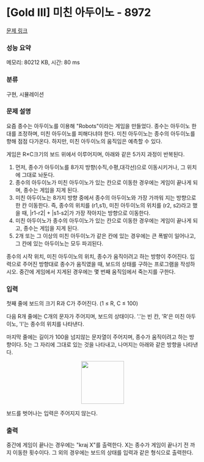 # [Gold III] 미친 아두이노 - 8972 

[문제 링크](https://www.acmicpc.net/problem/8972) 

### 성능 요약

메모리: 80212 KB, 시간: 80 ms

### 분류

구현, 시뮬레이션

### 문제 설명

<p>요즘 종수는 아두이노를 이용해 "Robots"이라는 게임을 만들었다. 종수는 아두이노 한대를 조정하며, 미친 아두이노를 피해다녀야 한다. 미친 아두이노는 종수의 아두이노를 향해 점점 다가온다. 하지만, 미친 아두이노의 움직임은 예측할 수 있다.</p>

<p>게임은 R×C크기의 보드 위에서 이루어지며, 아래와 같은 5가지 과정이 반복된다.</p>

<ol>
	<li>먼저, 종수가 아두이노를 8가지 방향(수직,수평,대각선)으로 이동시키거나, 그 위치에 그대로 놔둔다.</li>
	<li>종수의 아두이노가 미친 아두이노가 있는 칸으로 이동한 경우에는 게임이 끝나게 되며, 종수는 게임을 지게 된다.</li>
	<li>미친 아두이노는 8가지 방향 중에서 종수의 아두이노와 가장 가까워 지는 방향으로 한 칸 이동한다. 즉, 종수의 위치를 (r1,s1), 미친 아두이노의 위치를 (r2, s2)라고 했을 때, |r1-r2| + |s1-s2|가 가장 작아지는 방향으로 이동한다.</li>
	<li>미친 아두이노가 종수의 아두이노가 있는 칸으로 이동한 경우에는 게임이 끝나게 되고, 종수는 게임을 지게 된다.</li>
	<li>2개 또는 그 이상의 미친 아두이노가 같은 칸에 있는 경우에는 큰 폭발이 일어나고, 그 칸에 있는 아두이노는 모두 파괴된다.</li>
</ol>

<p>종수의 시작 위치, 미친 아두이노의 위치, 종수가 움직이려고 하는 방향이 주어진다. 입력으로 주어진 방향대로 종수가 움직였을 때, 보드의 상태를 구하는 프로그램을 작성하시오. 중간에 게임에서 지게된 경우에는 몇 번째 움직임에서 죽는지를 구한다.</p>

### 입력 

 <p>첫째 줄에 보드의 크기 R과 C가 주어진다. (1 ≤ R, C ≤ 100)</p>

<p>다음 R개 줄에는 C개의 문자가 주어지며, 보드의 상태이다. '.'는 빈 칸, 'R'은 미친 아두이노, 'I'는 종수의 위치를 나타낸다.</p>

<p>마지막 줄에는 길이가 100을 넘지않는 문자열이 주어지며, 종수가 움직이려고 하는 방향이다. 5는 그 자리에 그대로 있는 것을 나타내고, 나머지는 아래와 같은 방향을 나타낸다.</p>

<p style="text-align: center;"><img alt="" src="https://upload.acmicpc.net/a5693c73-112b-416c-8398-42fddd09c6e7/-/preview/" style="width: 112px; height: 112px;"></p>

<p>보드를 벗어나는 입력은 주어지지 않는다.</p>

### 출력 

 <p>중간에 게임이 끝나는 경우에는 "kraj X"를 출력한다. X는 종수가 게임이 끝나기 전 까지 이동한 횟수이다. 그 외의 경우에는 보드의 상태를 입력과 같은 형식으로 출력한다.</p>


